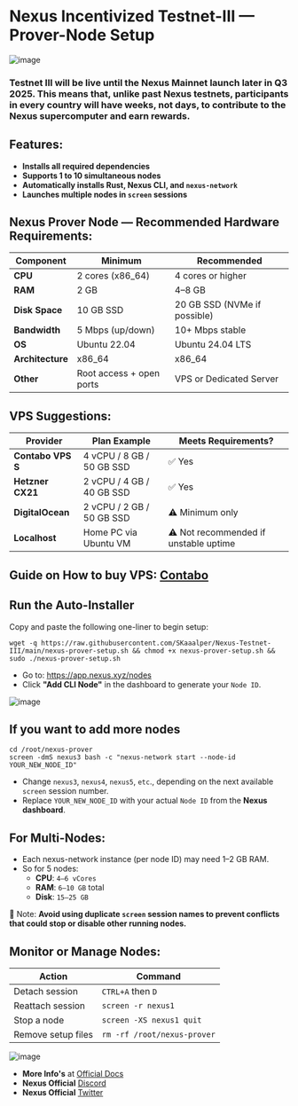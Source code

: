 # Nexus Incentivized Testnet-III — Prover-Node Setup

![image](https://github.com/user-attachments/assets/2fd0802e-d029-44a5-a309-4cc35152810a)

### Testnet III will be live until the Nexus Mainnet launch later in Q3 2025. This means that, unlike past Nexus testnets, participants in every country will have weeks, not days, to contribute to the Nexus supercomputer and earn rewards.

## Features:
- **Installs all required dependencies**
- **Supports 1 to 10 simultaneous nodes**
- **Automatically installs Rust, Nexus CLI, and `nexus-network`**
- **Launches multiple nodes in `screen` sessions**

## Nexus Prover Node — Recommended Hardware Requirements:

| Component        | Minimum                  | Recommended                  |
| ---------------- | ------------------------ | ---------------------------- |
| **CPU**          | 2 cores (x86\_64)        | 4 cores or higher            |
| **RAM**          | 2 GB                     | 4–8 GB                       |
| **Disk Space**   | 10 GB SSD                | 20 GB SSD (NVMe if possible) |
| **Bandwidth**    | 5 Mbps (up/down)         | 10+ Mbps stable              |
| **OS**           | Ubuntu 22.04             | Ubuntu 24.04 LTS             |
| **Architecture** | x86\_64                  | x86\_64                      |
| **Other**        | Root access + open ports | VPS or Dedicated Server      |

## VPS Suggestions:

| Provider          | Plan Example              | Meets Requirements?                   |
| ----------------- | ------------------------- | ------------------------------------- |
| **Contabo VPS S** | 4 vCPU / 8 GB / 50 GB SSD | ✅ Yes                                 |
| **Hetzner CX21**  | 2 vCPU / 4 GB / 40 GB SSD | ✅ Yes                                 |
| **DigitalOcean**  | 2 vCPU / 2 GB / 50 GB SSD | ⚠️ Minimum only                       |
| **Localhost**     | Home PC via Ubuntu VM     | ⚠️ Not recommended if unstable uptime |

## **Guide on How to buy VPS**: [Contabo](https://medium.com/@Airdrop_Jheff/guide-on-how-to-buy-a-vps-server-from-contabo-and-set-it-up-on-termius-0928e0e5cb5d)

## Run the Auto-Installer
Copy and paste the following one-liner to begin setup:
```
wget -q https://raw.githubusercontent.com/SKaaalper/Nexus-Testnet-III/main/nexus-prover-setup.sh && chmod +x nexus-prover-setup.sh && sudo ./nexus-prover-setup.sh
```
- Go to: https://app.nexus.xyz/nodes
- Click **"Add CLI Node"** in the dashboard to generate your `Node ID`.
  
![image](https://github.com/user-attachments/assets/5c184bfa-e426-4bd0-a255-06c36cf2df22)

## If you want to add more nodes
```
cd /root/nexus-prover
screen -dmS nexus3 bash -c "nexus-network start --node-id YOUR_NEW_NODE_ID"
```
- Change `nexus3`, `nexus4`, `nexus5`, `etc`., depending on the next available `screen` session number.
- Replace `YOUR_NEW_NODE_ID` with your actual `Node ID` from the **Nexus dashboard**.

## For Multi-Nodes:
- Each nexus-network instance (per node ID) may need 1–2 GB RAM.
- So for 5 nodes:
  - **CPU**: `4–6 vCores`
  - **RAM**: `6–10 GB` total
  - **Disk**: `15–25 GB`

🔔 Note:
**Avoid using duplicate `screen` session names to prevent conflicts that could stop or disable other running nodes.**

## Monitor or Manage Nodes:

| Action             | Command                     |
| ------------------ | --------------------------- |
| Detach session     | `CTRL+A` then `D`           |
| Reattach session   | `screen -r nexus1`          |
| Stop a node        | `screen -XS nexus1 quit`    |
| Remove setup files | `rm -rf /root/nexus-prover` |

![image](https://github.com/user-attachments/assets/3a9079c6-31b0-43d7-80a2-794be4def4b3)

- **More Info's** at [Official Docs](https://docs.nexus.xyz/layer-1/testnet/testnet-3)
- **Nexus Official** [Discord](https://discord.gg/zH7rdrt29E)
- **Nexus Official** [Twitter](https://x.com/NexusLabs)
